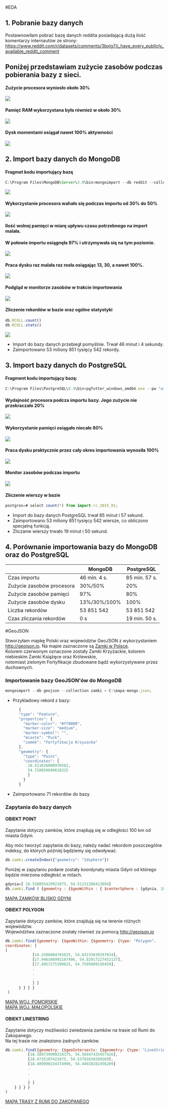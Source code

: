 #EDA
## 1. Pobranie bazy danych
Postawnowiłam pobrać bazę danych reddita posiadającą dużą ilość komentarzy internautów ze strony: https://www.reddit.com/r/datasets/comments/3bxlg7/i_have_every_publicly_available_reddit_comment

## Poniżej przedstawiam zużycie zasobów podczas pobierania bazy z sieci.

#### Zużycie procesora wyniosło około 30%
![](http://i.imgur.com/DQ7bMDI.jpg)

#### Pamięć RAM wykorzystana była również w około 30%
![](http://i.imgur.com/esB0gaa.jpg)

#### Dysk momentami osiągał nawet 100% aktywności
![](http://i.imgur.com/WzChCD5.jpg)

## 2. Import bazy danych do MongoDB

#### Fragmet kodu importujący bazę

```javascript
C:\Program Files\MongoDB\Server\3.0\bin>mongoimport --db reddit --collection RCOLL < C:\RC_2015-01\RC_2015-01.json
```

![](http://i.imgur.com/LvwmE7H.jpg)

#### Wykorzystanie procesora wahało się podczas importu od 30% do 50%
![](http://i.imgur.com/ecXeJ9E.jpg)

#### Ilość wolnej pamięci w miarę upływu czasu potrzebnego na import malała.<br>
#### W połowie importu osiągnęła 97% i utrzymywała się na tym poziomie.
![](http://i.imgur.com/dX8l3f4.jpg)

#### Praca dysku raz malała raz rosła osiągając 13, 30, a nawet 100%.
![](http://i.imgur.com/qYBWe4v.jpg)

#### Podgląd w monitorze zasobów w trakcie importowania
![](http://i.imgur.com/hO4vXgy.jpg)

#### Zliczenie rekordów w bazie oraz ogólne statystyki

```javascript
db.RCOLL.count()
db.RCOLL.stats()
```

![](http://i.imgur.com/pK5X4pk.jpg)

* Import do bazy danych przebiegł pomyślnie. Trwał 46 minut i 4 sekundy.<br> 
* Zaimportowano 53 miliony 851 tysięcy 542 rekordy.

## 3. Import bazy danych do PostgreSQL

#### Fragment kodu importujący bazę:

```javascript
C:\Program Files\PostgreSQL\9.4\bin>pgfutter_windows_amd64.exe --pw "arka1845" json "C:\RC_2015-01\RC_2015-01.json"
```

#### Wydajność procesora podcza importu bazy. Jego zużycie nie przekraczało 20%
![](http://i.imgur.com/gT3ZUxD.jpg)

#### Wykorzystanie pamięci osiągało niecałe 80%
![](http://i.imgur.com/07m4xoQ.jpg)

#### Praca dysku praktycznie przez cały okres importowania wynosiła 100%
![](http://i.imgur.com/5fhiYrh.jpg)

#### Monitor zasobów podczas importu
![](http://i.imgur.com/jdBLyFo.jpg)

#### Zliczenie wierszy w bazie

```javascript
postgres=# select count(*) from import.rc_2015_01;
```

* Import do bazy danych PostgreSQL trwał 85 minut i 57 sekund.<br>
* Zaimportowano 53 miliony 851 tysięcy 542 wiersze, co obliczono specjalną funkcją.<br>
* Zliczanie wierszy trwało 19 minut i 50 sekund.

## 4. Porównanie importowania bazy do MongoDB oraz do PostgreSQL

|                         |    MongoDB    |    PostgreSQL    |
|-------------------------|---------------|------------------|
|Czas importu             |  46 min. 4 s. |  85 min. 57 s.   |                  
|Zużycie zasobów procesora|    30%/50%    |      20%         |
|Zużycie zasobów pamięci  |     97%       |      80%         |
|Zużycie zasobów dysku    | 13%/30%/100%  |     100%         |
|Liczba rekordów          |   53 851 542  |   53 851 542     |
|Czas zliczania rekordów  |      0 s      |  19 min. 50 s.   |


#GeoJSON

Stworzyłam mapkę Polski oraz województw GeoJSON z wykorzystaniem http://geojson.io. 
Na mapie zaznaczone są [Zamki w Polsce](https://github.com/Gosiamek/NoSQL/blob/master/zamki.geojson).<br>
Kolorem czerwonym oznaczone zostały Zamki Krzyżackie, kolorem niebieskim Zamki Książęce oraz Królewskie, <br>
notomiast zielonym Fortyfikacje zbudowane bądź wykorzystywane przez duchownych.

### Importowanie bazy GeoJSON'ów do MongoDB

```javascript
mongoimport --db geojson --collection zamki < C:\mapa-mongo.json;
```
* Przykladowy rekord z bazy:
```javascript
      {
      "type": "Feature",
      "properties": {
        "marker-color": "#ff0000",
        "marker-size": "medium",
        "marker-symbol": "",
        "miasto": "Puck",
        "zamek": "Fortyfikacja Krzyzacka"
      },
      "geometry": {
        "type": "Point",
        "coordinates": [
          18.411026000976562,
          54.720059699618325
          ]
        }
      }
```
* Zaimportowano 71 rekordów do bazy.

### Zapytania do bazy danych

#### OBIEKT POINT 
Zapytanie dotyczy zamków, które znajdują się w odległości 100 km od miasta Gdyni.

Aby móc tworzyć zapytania do bazy, należy nadać rekordom poszczególne indeksy, do których później będziemy się odwoływać.
```javascript
db.zamki.createIndex({"geometry": "2dsphere"})
```
Poniżej w zapytaniu podane zostały koordynaty miasta Gdyni od którego będzie mierzona odległość w milach.
```javascript
gdynia=[ 18.538055419921875, 54.51231286413694]
db.zamki.find ( {geometry : {$geoWithin : { $centerSphere : [gdynia, 100/3963.2 ] } } } )
```
[MAPA ZAMKÓW BLISKO GDYNI](https://github.com/Gosiamek/NoSQL/blob/master/zamki_near_gdynia.geojson)

#### OBIEKT POLYGON
Zapytanie dotyczy zamków, które znajdują się na terenie różnych województw.<br>
Województwa zaznaczone zostały również za pomocą http://geojson.io

```javascript
db.zamki.find({geometry: {$geoWithin: {$geometry: {type: "Polygon",
coordinates: [
[
            [18.3306884765625, 54.83233630197034],
            [17.946166992187496, 54.82917227452137],
            [17.4957275390625, 54.7595009150459],
            .
            .
            .
            ] ]
      } } } }
 )
```
[MAPA WOJ. POMORSKIE](https://github.com/Gosiamek/NoSQL/blob/master/zamki_polygon_pomorskie.geojson)<br>
[MAPA WOJ. MAŁOPOLSKIE](https://github.com/Gosiamek/NoSQL/blob/master/zamki_polygon_malopolskie.geojson)

#### OBIEKT LINESTRING
Zapytanie dotyczy możliwości zwiedzenia zamków na trasie od Rumi do Zakopanego.<br>
Na tej trasie nie znaleziono żadnych zamków.

```javascript
db.zamki.find({geometry: {$geoIntersects: {$geometry: {type: "LineString", coordinates: [
          [18.389739990234375, 54.56947435457426],
          [18.4735107421875, 54.53781638269269],
          [18.489990234374996, 54.44928282456209]
          .
          .
          .
          ] ]
    } } } }
)
```
[MAPA TRASY Z RUMI DO ZAKOPANEGO](https://github.com/Gosiamek/NoSQL/blob/master/zamki_linestring.geojson)
